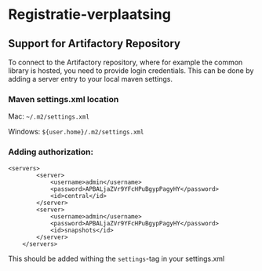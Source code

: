 # Registratie-verplaatsing

## Support for Artifactory Repository
To connect to the Artifactory repository, where for example the common library is hosted, you need to provide login credentials.
This can be done by adding a server entry to your local maven settings.

### Maven settings.xml location
Mac: ```~/.m2/settings.xml```

Windows: ```${user.home}/.m2/settings.xml```


### Adding authorization:
``` 
<servers>
        <server>
            <username>admin</username>
            <password>APBALjaZVr9YFcHPuBgypPagyHY</password>
            <id>central</id>
        </server>
        <server>
            <username>admin</username>
            <password>APBALjaZVr9YFcHPuBgypPagyHY</password>
            <id>snapshots</id>
        </server>
    </servers>
```
This should be added withing the ```settings```-tag in your settings.xml
